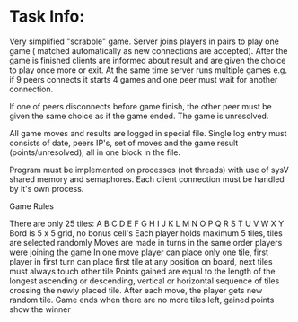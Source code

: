 # Task Info:
Very simplified "scrabble" game. Server joins players in pairs to play one game ( matched automatically as new connections are accepted). After the game is finished clients are informed about result and are given the choice to play once more or exit. At the same time server runs multiple games e.g. if 9 peers connects it starts 4 games and one peer must wait for another connection.

If one of peers disconnects before game finish, the other peer must be given the same choice as if the game ended. The game is unresolved.

All game moves and results are logged in special file. Single log entry must consists of date, peers IP's, set of moves and the game result (points/unresolved), all in one block in the file.

Program must be implemented on processes (not threads) with use of sysV shared memory and semaphores. Each client connection must be handled by it's own process.

Game Rules

There are only 25 tiles: A B C D E F G H I J K L M N O P Q R S T U V W X Y
Bord is 5 x 5 grid, no bonus cell's
Each player holds maximum 5 tiles, tiles are selected randomly
Moves are made in turns in the same order players were joining the game
In one move player can place only one tile, first player in first turn can place first tile at any position on board, next tiles must always touch other tile
Points gained are equal to the length of the longest ascending or descending, vertical or horizontal sequence of tiles crossing the newly placed tile.
After each move, the player gets new random tile.
Game ends when there are no more tiles left, gained points show the winner
